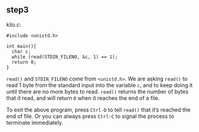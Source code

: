 ## step3 

kilo.c:
```
#include <unistd.h>

int main(){
  char c;
  while (read(STDIN_FILENO, &c, 1) == 1);
  return 0;
}
```

`read()` and `STDIN_FILENO` come from `<unistd.h>`. We are asking `read()` to read 1 byte from the standard input into the variable `c`, and to keep doing it until there are no more bytes to read. `read()` returns the number of bytes that it read, and will return `0` when it reaches the end of a file.

To exit the above program, press `Ctrl-D` to tell `read()` that it’s reached the end of file. Or you can always press `Ctrl-C` to signal the process to terminate immediately.
